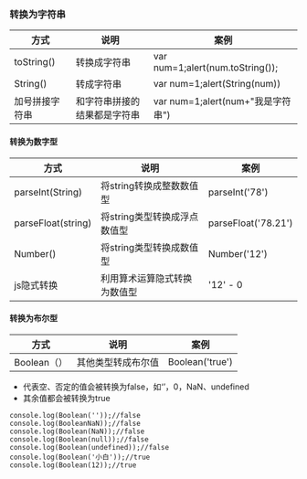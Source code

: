 ### 转换为字符串



| 方式           | 说明                         | 案例                              |
| -------------- | ---------------------------- | --------------------------------- |
| toString()     | 转换成字符串                 | var num=1;alert(num.toString());  |
| String()       | 转成字符串                   | var num=1;alert(String(num))      |
| 加号拼接字符串 | 和字符串拼接的结果都是字符串 | var num=1;alert(num+"我是字符串") |



#### 转换为数字型

| 方式               | 说明                         | 案例                |
| ------------------ | ---------------------------- | ------------------- |
| parseInt(String)   | 将string转换成整数数值型     | parseInt('78')      |
| parseFloat(string) | 将string类型转换成浮点数值型 | parseFloat('78.21') |
| Number()           | 将string类型转换成数值型     | Number('12')        |
| js隐式转换         | 利用算术运算隐式转换为数值型 | '12' - 0            |



#### 转换为布尔型



| 方式        | 说明               | 案例            |
| ----------- | ------------------ | --------------- |
| Boolean（） | 其他类型转成布尔值 | Boolean('true') |

- 代表空、否定的值会被转换为false，如‘’，0，NaN、undefined
- 其余值都会被转换为true

```
console.log(Boolean(''));//false
console.log(BooleanNaN));//false
console.log(Boolean(NaN));//false
console.log(Boolean(null));//false
console.log(Boolean(undefined));//false
console.log(Boolean('小白'));//true
console.log(Boolean(12));//true
```

